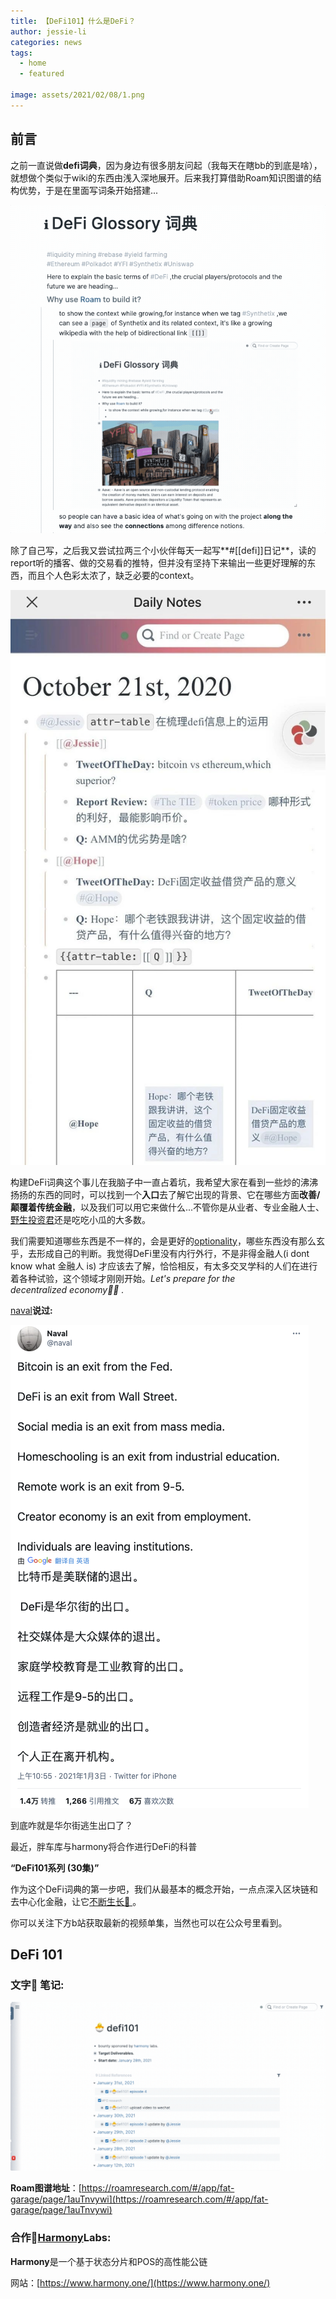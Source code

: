 ```yaml
---
title: 【DeFi101】什么是DeFi？
author: jessie-li
categories: news
tags:
  - home
  - featured
 
image: assets/2021/02/08/1.png
---
```

## 前言

之前一直说做**defi词典**，因为身边有很多朋友问起（我每天在瞎bb的到底是啥），就想做个类似于wiki的东西由浅入深地展开。后来我打算借助Roam知识图谱的结构优势，于是在里面写词条开始搭建...

![图片](/assets/2021/02/08/2.gif)

除了自己写，之后我又尝试拉两三个小伙伴每天一起写**#[[defi]]日记**，读的report听的播客、做的交易看的推特，但并没有坚持下来输出一些更好理解的东西，而且个人色彩太浓了，缺乏必要的context。

![图片](/assets/2021/02/08/3.png)

构建DeFi词典这个事儿在我脑子中一直占着坑，我希望大家在看到一些炒的沸沸扬扬的东西的同时，可以找到一个**入口**去了解它出现的背景、它在哪些方面**改善/颠覆着传统金融**，以及我们可以用它来做什么...不管你是从业者、专业金融人士、[野生投资君](http://mp.weixin.qq.com/s?__biz=MzU5NjQxNzQ3Mw==&mid=2247485715&idx=1&sn=3f22d58f255469bc3dd4762a5678e7bd&chksm=fe6247bdc915ceab7435429d8056a41e905d3eb3e8ff6771f7ba77c0af3175dfe03cc0c84c14&scene=21#wechat_redirect)还是吃吃小瓜的大多数。

我们需要知道哪些东西是不一样的，会是更好的[optionality](http://mp.weixin.qq.com/s?__biz=MzU5NjQxNzQ3Mw==&mid=2247485536&idx=1&sn=1dbdfa9b22f786d2485152e3027c9d4f&chksm=fe6246cec915cfd8ffaa117ecc51d5984c096ee88bd76143d60bf2ba0ae9198312f398e3b55c&scene=21#wechat_redirect)，哪些东西没有那么玄乎，去形成自己的判断。我觉得DeFi里没有内行外行，不是非得金融人(i dont know what 金融人 is) 才应该去了解，恰恰相反，有太多交叉学科的人们在进行着各种试验，这个领域才刚刚开始。*Let's prepare for the decentralized economy🙋‍♂️ .*

[naval](http://mp.weixin.qq.com/s?__biz=MzU5NjQxNzQ3Mw==&mid=2247484826&idx=1&sn=0fb0dddb4c6cd5dee6ffddbde79d3fb9&chksm=fe624b34c915c222f9556d64e7aa0e3ddd2ed800054b397aa50d2fc16c5ad80a33d328801b39&scene=21#wechat_redirect)**说过:**

![图片](/assets/2021/02/08/4.png)

到底咋就是华尔街逃生出口了？

最近，胖车库与harmony将合作进行DeFi的科普

**“DeFi101系列 (30集)”**

作为这个DeFi词典的第一步吧，我们从最基本的概念开始，一点点深入区块链和去中心化金融，让它[不断生长🌳 ](http://mp.weixin.qq.com/s?__biz=MzU5NjQxNzQ3Mw==&mid=2247485778&idx=1&sn=a484b7429c0ee193879f001298b0945d&chksm=fe6247fcc915ceea1cd2f07d7e32f403f7a1486cafc493431794db27fcee33463cf529e55ebf&scene=21#wechat_redirect)。

你可以关注下方b站获取最新的视频单集，当然也可以在公众号里看到。


## DeFi 101

### 文字📒 笔记:

![图片](/assets/2021/02/08/5.gif)

**Roam图谱地址**：[https://roamresearch.com/#/app/fat-garage/page/1auTnvywi](https://roamresearch.com/#/app/fat-garage/page/1auTnvywi)

### 合作👦[Harmony](http://mp.weixin.qq.com/s?__biz=MzI1NzY0NjcwOA==&mid=2247484721&idx=1&sn=6d65a2c3d28189a8db580e505008c18b&chksm=ea150c2add62853c7ecf0b56bba887a456658f559b910f69b1bb5ee6084fa46471652d50cddb&scene=21#wechat_redirect)Labs:

**Harmony**是一个基于状态分片和POS的高性能公链

网站：[https://www.harmony.one/](https://www.harmony.one/)

